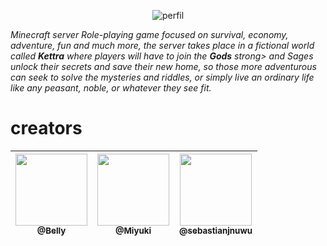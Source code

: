 <p align="center">
 <a>
   <img alt="perfil" src="https://media.discordapp.net/attachments/990242921473265714/997235601776590959/textcraft.png"/>
  </a>
</p>

_Minecraft server Role-playing game focused on survival, economy, adventure, fun and much more, the server takes place in a fictional world called <strong>Kettra</strong> where players will have to join the <strong>Gods</strong> strong> and Sages unlock their secrets and save their new home, so those more adventurous can seek to solve the mysteries and riddles, or simply live an ordinary life like any peasant, noble, or whatever they see fit._

# creators

| [<img src="https://github.com/rehhbeka.png?size=115" width=115><br><sub>@Belly</sub>](https://discord.gg/NDzFeDp8YE) | [<img src="https://cdn.discordapp.com/avatars/463384487569522689/7df0cf6ca064fae7fde854359a65cec8.png?size=2048?size=115" width=115><br><sub>@Miyuki</sub>](https://discord.gg/NDzFeDp8YE) | [<img src="https://github.com/sebastianjnuwu.png?size=115" width=115><br><sub>@sebastianjnuwu </sub>](https://discord.gg/NDzFeDp8YE) |
| :---: | :---: | :---: |

